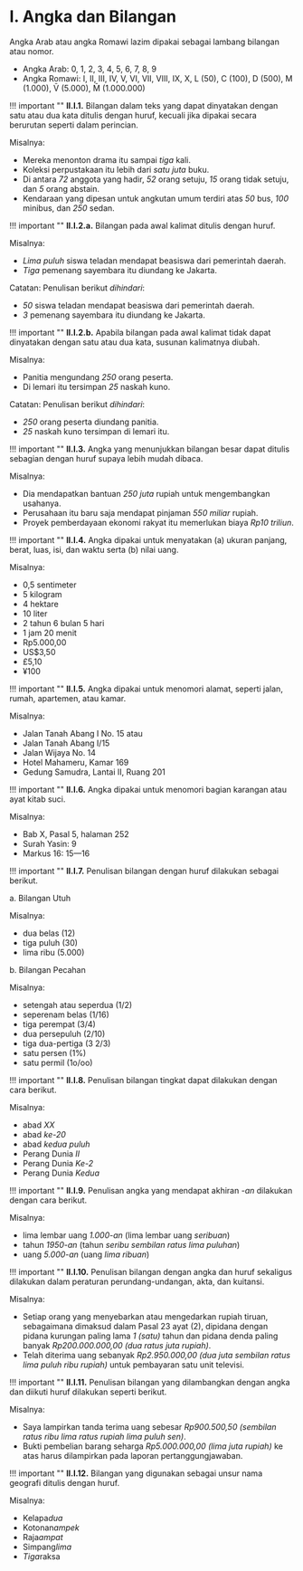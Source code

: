 # I. Angka dan Bilangan

Angka Arab atau angka Romawi lazim dipakai sebagai lambang bilangan atau nomor.

- Angka Arab: 0, 1, 2, 3, 4, 5, 6, 7, 8, 9
- Angka Romawi: I, II, III, IV, V, VI, VII, VIII, IX, X, L (50), C (100), D (500), M (1.000), V̄ (5.000), M̄ (1.000.000)

!!! important ""
	**II.I.1.** Bilangan dalam teks yang dapat dinyatakan dengan satu atau dua kata ditulis dengan huruf, kecuali jika dipakai secara berurutan seperti dalam perincian.

Misalnya:

- Mereka menonton drama itu sampai *tiga* kali.
- Koleksi perpustakaan itu lebih dari *satu juta* buku.
- Di antara *72* anggota yang hadir, *52* orang setuju, *15* orang tidak setuju, dan *5* orang abstain.
- Kendaraan yang dipesan untuk angkutan umum terdiri atas *50* bus, *100* minibus, dan *250* sedan.

!!! important ""
	**II.I.2.a.** Bilangan pada awal kalimat ditulis dengan huruf.

Misalnya:

- *Lima puluh* siswa teladan mendapat beasiswa dari pemerintah daerah.
- *Tiga* pemenang sayembara itu diundang ke Jakarta.

Catatan: Penulisan berikut *dihindari*:

- *50* siswa teladan mendapat beasiswa dari pemerintah daerah.
- *3* pemenang sayembara itu diundang ke Jakarta.

!!! important ""
	**II.I.2.b.** Apabila bilangan pada awal kalimat tidak dapat dinyatakan dengan satu atau dua kata, susunan kalimatnya diubah.

Misalnya:

- Panitia mengundang *250* orang peserta.
- Di lemari itu tersimpan *25* naskah kuno.

Catatan: Penulisan berikut *dihindari*:

- *250* orang peserta diundang panitia.
- *25* naskah kuno tersimpan di lemari itu.

!!! important ""
	**II.I.3.** Angka yang menunjukkan bilangan besar dapat ditulis sebagian dengan huruf supaya lebih mudah dibaca.

Misalnya:

- Dia mendapatkan bantuan *250 juta* rupiah untuk mengembangkan usahanya.
- Perusahaan itu baru saja mendapat pinjaman *550 miliar* rupiah.
- Proyek pemberdayaan ekonomi rakyat itu memerlukan biaya *Rp10 triliun*.

!!! important ""
	**II.I.4.** Angka dipakai untuk menyatakan (a) ukuran panjang, berat, luas, isi, dan waktu serta (b) nilai uang.

Misalnya:

- 0,5 sentimeter
- 5 kilogram
- 4 hektare
- 10 liter
- 2 tahun 6 bulan 5 hari
- 1 jam 20 menit
- Rp5.000,00
- US$3,50
- £5,10
- ¥100

!!! important ""
	**II.I.5.** Angka dipakai untuk menomori alamat, seperti jalan, rumah, apartemen, atau kamar.

Misalnya:

- Jalan Tanah Abang I No. 15 atau
- Jalan Tanah Abang I/15
- Jalan Wijaya No. 14
- Hotel Mahameru, Kamar 169
- Gedung Samudra, Lantai II, Ruang 201

!!! important ""
	**II.I.6.** Angka dipakai untuk menomori bagian karangan atau ayat kitab suci.

Misalnya:

- Bab X, Pasal 5, halaman 252
- Surah Yasin: 9
- Markus 16: 15—16

!!! important ""
	**II.I.7.** Penulisan bilangan dengan huruf dilakukan sebagai berikut.

a. Bilangan Utuh

Misalnya:

- dua belas (12)
- tiga puluh (30)
- lima ribu (5.000)

b. Bilangan Pecahan

Misalnya:

- setengah atau seperdua (1/2)
- seperenam belas (1/16)
- tiga perempat (3/4)
- dua persepuluh (2/10)
- tiga dua-pertiga (3 2/3)
- satu persen (1%)
- satu permil (1o/oo)

!!! important ""
	**II.I.8.** Penulisan bilangan tingkat dapat dilakukan dengan cara berikut.

Misalnya:

- abad *XX*
- abad *ke-20*
- abad *kedua puluh*
- Perang Dunia *II*
- Perang Dunia *Ke-2*
- Perang Dunia *Kedua*

!!! important ""
	**II.I.9.** Penulisan angka yang mendapat akhiran *-an* dilakukan dengan cara berikut.

Misalnya:

- lima lembar uang *1.000-an* (lima lembar uang *seribuan*)
- tahun *1950-an* (tahun *seribu sembilan ratus lima puluhan*)
- uang *5.000-an* (uang *lima ribuan*)

!!! important ""
	**II.I.10.** Penulisan bilangan dengan angka dan huruf sekaligus dilakukan dalam peraturan perundang-undangan, akta, dan kuitansi.

Misalnya:

- Setiap orang yang menyebarkan atau mengedarkan rupiah tiruan, sebagaimana dimaksud dalam Pasal 23 ayat (2), dipidana dengan pidana kurungan paling lama *1 (satu)* tahun dan pidana denda paling banyak *Rp200.000.000,00 (dua ratus juta rupiah)*.
- Telah diterima uang sebanyak *Rp2.950.000,00 (dua juta sembilan ratus lima puluh ribu rupiah)* untuk pembayaran satu unit televisi.

!!! important ""
	**II.I.11.** Penulisan bilangan yang dilambangkan dengan angka dan diikuti huruf dilakukan seperti berikut.

Misalnya:

- Saya lampirkan tanda terima uang sebesar *Rp900.500,50 (sembilan ratus ribu lima ratus rupiah lima puluh sen)*.
- Bukti pembelian barang seharga *Rp5.000.000,00 (lima juta rupiah)* ke atas harus dilampirkan pada laporan pertanggungjawaban.

!!! important ""
	**II.I.12.** Bilangan yang digunakan sebagai unsur nama geografi ditulis dengan huruf.

Misalnya:

- Kelapa*dua*
- Kotonan*ampek*
- Raja*ampat*
- Simpang*lima*
- *Tiga*raksa
